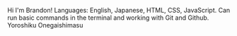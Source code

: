 Hi I'm Brandon!
Languages: English, Japanese, HTML, CSS, JavaScript.
Can run basic commands in the terminal and working with Git and Github.
Yoroshiku Onegaishimasu